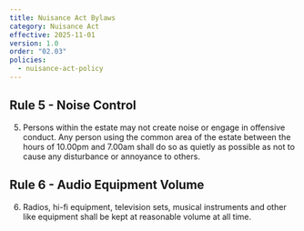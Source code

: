 ```yaml
---
title: Nuisance Act Bylaws
category: Nuisance Act
effective: 2025-11-01
version: 1.0
order: "02.03"
policies:
  - nuisance-act-policy
---
```


## Rule 5 - Noise Control

5) Persons within the estate may not create noise or engage in offensive conduct. Any person using the common area of the estate between the hours of 10.00pm and 7.00am shall do so as quietly as possible as not to cause any disturbance or annoyance to others.

## Rule 6 - Audio Equipment Volume

6) Radios, hi-fi equipment, television sets, musical instruments and other like equipment shall be kept at reasonable volume at all time.
